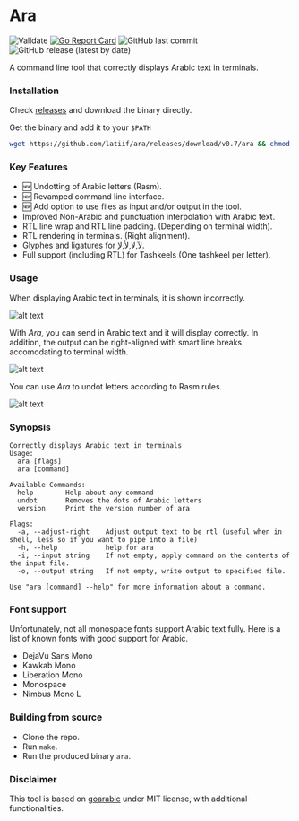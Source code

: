 # Ara
![Validate](https://github.com/latiif/ara/workflows/Validate/badge.svg)
[![Go Report Card](https://goreportcard.com/badge/github.com/latiif/ara)](https://goreportcard.com/report/github.com/latiif/ara)
![GitHub last commit](https://img.shields.io/github/last-commit/latiif/ara)
![GitHub release (latest by date)](https://img.shields.io/github/v/release/latiif/ara)

A command line tool that correctly displays Arabic text in terminals.

### Installation

Check [releases](https://github.com/latiif/ara/releases) and download the binary directly.

Get the binary and add it to your `$PATH`
```bash
wget https://github.com/latiif/ara/releases/download/v0.7/ara && chmod +x ara
```
### Key Features
- 🆕 Undotting of Arabic letters (Rasm).
- 🆕 Revamped command line interface.
- 🆕 Add option to use files as input and/or output in the tool.
- Improved Non-Arabic and punctuation interpolation with Arabic text.
- RTL line wrap and RTL line padding. (Depending on terminal width).
- RTL rendering in terminals. (Right alignment).
- Glyphes and ligatures for لآ,لا,لأ,لإ.
- Full support (including RTL) for Tashkeels (One tashkeel per letter).

### Usage
When displaying Arabic text in terminals, it is shown incorrectly.

![alt text](https://i.ibb.co/wcYTjty/original.png "Original behaviour")

With *Ara*, you can send in Arabic text and it will display correctly. In addition, the output can be right-aligned with smart line breaks accomodating to terminal width.

![alt text](https://i.ibb.co/JrdRbNK/wara.png "sent with Ara")

You can use *Ara* to undot letters according to Rasm rules.

![alt text](https://i.ibb.co/Rv9ky8J/undot.png "undot")

### Synopsis
```
Correctly displays Arabic text in terminals
Usage:
  ara [flags]
  ara [command]

Available Commands:
  help        Help about any command
  undot       Removes the dots of Arabic letters
  version     Print the version number of ara

Flags:
  -a, --adjust-right    Adjust output text to be rtl (useful when in shell, less so if you want to pipe into a file)
  -h, --help            help for ara
  -i, --input string    If not empty, apply command on the contents of the input file.
  -o, --output string   If not empty, write output to specified file.

Use "ara [command] --help" for more information about a command.

```

### Font support
Unfortunately, not all monospace fonts support Arabic text fully.
Here is a list of known fonts with good support for Arabic.
* DejaVu Sans Mono
* Kawkab Mono
* Liberation Mono
* Monospace
* Nimbus Mono L

### Building from source
* Clone the repo.
* Run `make`.
* Run the produced binary `ara`.


### Disclaimer
This tool is based on [goarabic](https://github.com/01walid/goarabic) under MIT license, with additional functionalities.

